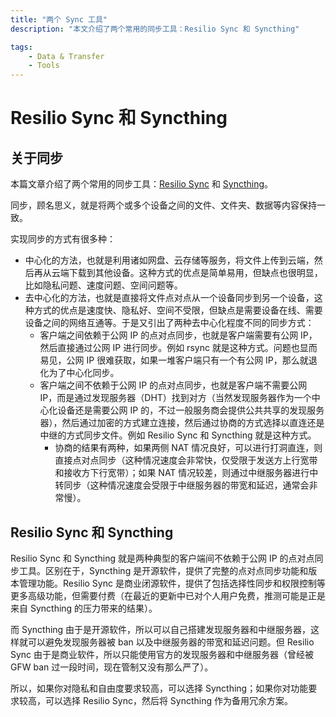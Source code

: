 ```yaml
---
title: "两个 Sync 工具"
description: "本文介绍了两个常用的同步工具：Resilio Sync 和 Syncthing"

tags:
    - Data & Transfer
    - Tools
---
```


# Resilio Sync 和 Syncthing

## 关于同步

本篇文章介绍了两个常用的同步工具：[Resilio Sync](https://www.resilio.com/sync/) 和 [Syncthing](https://syncthing.net/)。

同步，顾名思义，就是将两个或多个设备之间的文件、文件夹、数据等内容保持一致。

实现同步的方式有很多种：
- 中心化的方法，也就是利用诸如网盘、云存储等服务，将文件上传到云端，然后再从云端下载到其他设备。这种方式的优点是简单易用，但缺点也很明显，比如隐私问题、速度问题、空间问题等。
- 去中心化的方法，也就是直接将文件点对点从一个设备同步到另一个设备，这种方式的优点是速度快、隐私好、空间不受限，但缺点是需要设备在线、需要设备之间的网络互通等。于是又引出了两种去中心化程度不同的同步方式：
    - 客户端之间依赖于公网 IP 的点对点同步，也就是客户端需要有公网 IP，然后直接通过公网 IP 进行同步。例如 rsync 就是这种方式。问题也显而易见，公网 IP 很难获取，如果一堆客户端只有一个有公网 IP，那么就退化为了中心化同步。
    - 客户端之间不依赖于公网 IP 的点对点同步，也就是客户端不需要公网 IP，而是通过发现服务器（DHT）找到对方（当然发现服务器作为一个中心化设备还是需要公网 IP 的，不过一般服务商会提供公共共享的发现服务器），然后通过加密的方式建立连接，然后通过协商的方式选择以直连还是中继的方式同步文件。例如 Resilio Sync 和 Syncthing 就是这种方式。
        - 协商的结果有两种，如果两侧 NAT 情况良好，可以进行打洞直连，则直接点对点同步（这种情况速度会非常快，仅受限于发送方上行宽带和接收方下行宽带）；如果 NAT 情况较差，则通过中继服务器进行中转同步（这种情况速度会受限于中继服务器的带宽和延迟，通常会非常慢）。

## Resilio Sync 和 Syncthing

Resilio Sync 和 Syncthing 就是两种典型的客户端间不依赖于公网 IP 的点对点同步工具。区别在于，Syncthing 是开源软件，提供了完整的点对点同步功能和版本管理功能。Resilio Sync 是商业闭源软件，提供了包括选择性同步和权限控制等更多高级功能，但需要付费（在最近的更新中已对个人用户免费，推测可能是正是来自 Syncthing 的压力带来的结果）。

而 Syncthing 由于是开源软件，所以可以自己搭建发现服务器和中继服务器，这样就可以避免发现服务器被 ban 以及中继服务器的带宽和延迟问题。但 Resilio Sync 由于是商业软件，所以只能使用官方的发现服务器和中继服务器（曾经被 GFW ban 过一段时间，现在管制又没有那么严了）。

所以，如果你对隐私和自由度要求较高，可以选择 Syncthing；如果你对功能要求较高，可以选择 Resilio Sync，然后将 Syncthing 作为备用冗余方案。